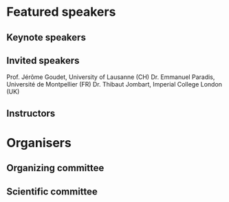 # Featured speakers

## Keynote speakers


## Invited speakers
Prof. Jérôme Goudet, University of Lausanne (CH)
Dr. Emmanuel Paradis, Université de Montpellier (FR)
Dr. Thibaut Jombart, Imperial College London (UK)

## Instructors


# Organisers


## Organizing committee


## Scientific committee
